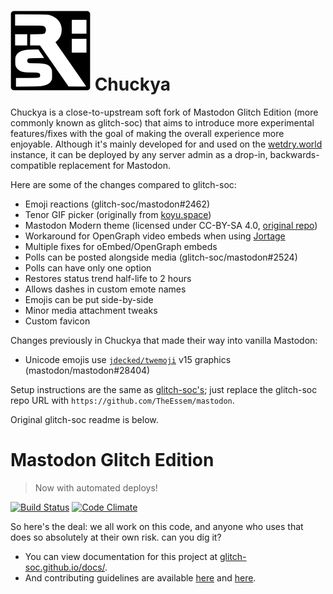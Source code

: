 # <img src="https://github.com/TheEssem/mastodon/raw/main/app/javascript/icons/android-chrome-256x256.png" width="128"> Chuckya

Chuckya is a close-to-upstream soft fork of Mastodon Glitch Edition (more commonly known as glitch-soc) that aims to introduce more experimental features/fixes with the goal of making the overall experience more enjoyable. Although it's mainly developed for and used on the [wetdry.world](https://wetdry.world) instance, it can be deployed by any server admin as a drop-in, backwards-compatible replacement for Mastodon.

Here are some of the changes compared to glitch-soc:

- Emoji reactions (glitch-soc/mastodon#2462)
- Tenor GIF picker (originally from [koyu.space](https://github.com/koyuspace/mastodon))
- Mastodon Modern theme (licensed under CC-BY-SA 4.0, [original repo](https://codeberg.org/Freeplay/Mastodon-Modern))
- Workaround for OpenGraph video embeds when using [Jortage](https://jortage.com)
- Multiple fixes for oEmbed/OpenGraph embeds
- Polls can be posted alongside media (glitch-soc/mastodon#2524)
- Polls can have only one option
- Restores status trend half-life to 2 hours
- Allows dashes in custom emote names
- Emojis can be put side-by-side
- Minor media attachment tweaks
- Custom favicon

Changes previously in Chuckya that made their way into vanilla Mastodon:

- Unicode emojis use [`jdecked/twemoji`](https://github.com/jdecked/twemoji) v15 graphics (mastodon/mastodon#28404)

Setup instructions are the same as [glitch-soc's](https://glitch-soc.github.io/docs); just replace the glitch-soc repo URL with `https://github.com/TheEssem/mastodon`.

Original glitch-soc readme is below.

# Mastodon Glitch Edition

> Now with automated deploys!

[![Build Status](https://img.shields.io/circleci/project/github/glitch-soc/mastodon.svg)][circleci]
[![Code Climate](https://img.shields.io/codeclimate/maintainability/glitch-soc/mastodon.svg)][code_climate]

[circleci]: https://circleci.com/gh/glitch-soc/mastodon
[code_climate]: https://codeclimate.com/github/glitch-soc/mastodon

So here's the deal: we all work on this code, and anyone who uses that does so absolutely at their own risk. can you dig it?

- You can view documentation for this project at [glitch-soc.github.io/docs/](https://glitch-soc.github.io/docs/).
- And contributing guidelines are available [here](CONTRIBUTING.md) and [here](https://glitch-soc.github.io/docs/contributing/).
